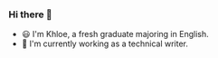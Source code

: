 ### Hi there 👋
- :smiley: I'm Khloe, a fresh graduate majoring in English.
- :seedling: I'm currently working as a technical writer.
